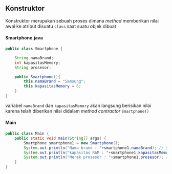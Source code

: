 ## Konstruktor

Konstruktor merupakan sebuah proses dimana *method* memberikan nilai awal ke atribut disuatu
`class` saat suatu objek dibuat



#### Smartphone.java
```java
public class Smartphone {

    String namaBrand;
    int kapasitasMemory;
    String prosesor;

    public Smartphone(){
        this.namaBrand = "Samsung";
        this.kapasitasMemory = 6;
    }
}
```
variabel `namaBrand` dan `kapasitasMemory` akan langsung berisikan nilai karena telah
diberikan nilai didalam *method contractor* `Smartphone()`


#### Main

```java
public class Main {
    public static void main(String[] args) {
        Smartphone smartphone1 = new Smartphone();
        System.out.println("Nama brand : "+smartphone1.namaBrand); // Samsung
        System.out.println("kapasitas RAM : "+smartphone1.kapasitasMemory+" GB"); // 6
        System.out.println("Merek prosesor : "+smartphone1.prosesor); // NULL
    }
}
```